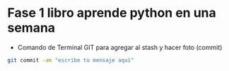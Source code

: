 # Fase 1 libro aprende python en una semana

- Comando de Terminal GIT para agregar al stash y hacer foto (commit)
```sh
git commit -am "escribe tu mensaje aquí"
```